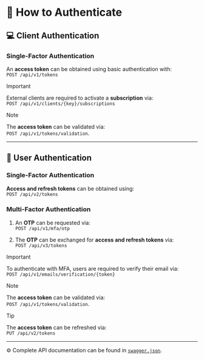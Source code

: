 # :closed_lock_with_key: How to Authenticate

## :computer: Client Authentication
  
### Single-Factor Authentication
  
  An **access token** can be obtained using basic authentication with:\
  `POST /api/v1/tokens`
  
  > [!IMPORTANT]
  > External clients are required to activate a **subscription** via:\
  > `POST /api/v1/clients/{key}/subscriptions`
  
  > [!NOTE]
  > The **access token** can be validated via:\
  > `POST /api/v1/tokens/validation`.
  
---

## :iphone: User Authentication
  
### Single-Factor Authentication
  
  **Access and refresh tokens** can be obtained using:\
  `POST /api/v2/tokens`
  
### Multi-Factor Authentication
  
  1. An **OTP** can be requested via:\
    `POST /api/v1/mfa/otp`
  
  2. The **OTP** can be exchanged for **access and refresh tokens** via:\
     `POST /api/v3/tokens`
  
  > [!IMPORTANT]
  > To authenticate with MFA, users are required to verify their email via:\
  > `POST /api/v1/emails/verification/{token}`
  
  > [!NOTE]
  > The **access token** can be validated via:\
  > `POST /api/v1/tokens/validation`.
  
  > [!TIP]
  > The **access token** can be refreshed via:\
  > `PUT /api/v2/tokens`
  
---

:gear: Complete API documentation can be found in [`swagger.json`](./swagger.json).
